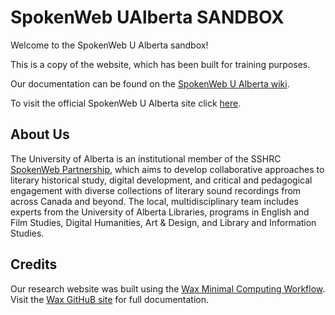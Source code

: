# SpokenWeb UAlberta SANDBOX
Welcome to the SpokenWeb U Alberta sandbox!

This is a copy of the website, which has been built for training purposes.

Our documentation can be found on the [SpokenWeb U Alberta wiki](https://github.com/SpokenWebAlberta/sandbox/wiki).

To visit the official SpokenWeb U Alberta site click [here](https://spokenwebalberta.github.io/spokenweb-ualberta/).

## About Us
The University of Alberta is an institutional member of the SSHRC [SpokenWeb Partnership](https://spokenweb.ca/), which aims to develop collaborative approaches to literary historical study, digital development, and critical and pedagogical engagement with diverse collections of literary sound recordings from across Canada and beyond. The local, multidisciplinary team includes experts from the University of Alberta Libraries, programs in English and Film Studies, Digital Humanities, Art & Design, and Library and Information Studies.

## Credits
Our research website was built using the [Wax Minimal Computing Workflow](https://minicomp.github.io/wax/). Visit the [Wax GitHuB site](https://github.com/minicomp/wax/) for full documentation.


